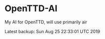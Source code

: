 # OpenTTD-AI
My AI for OpenTTD, will use primarily air

Latest backup: Sun Aug 25 22:33:01 UTC 2019
